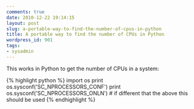 ```yaml
---
comments: true
date: 2010-12-22 19:14:15
layout: post
slug: a-portable-way-to-find-the-number-of-cpus-in-python
title: A portable way to find the number of CPUs in Python
wordpress_id: 901
tags:
- sysadmin
---
```


This works in Python to get the number of CPUs in a system:

{% highlight python %}
import os
print os.sysconf('SC_NPROCESSORS_CONF')
print os.sysconf('SC_NPROCESSORS_ONLN') # if different that the above this should be used
{% endhighlight %}
